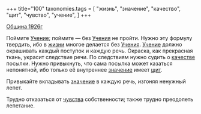 +++
title="100"
taxonomies.tags = [
 "жизнь",
 "значение",
 "качество",
 "щит",
 "чувство",
 "учение",
]
+++

[Община 1926г](/agni/1926)

Поймите [Учение](/tags/учение); поймите — без [Учения](/tags/учение) не пройти. Нужно эту формулу твердить, ибо в [жизни](/tags/жизнь) многое делается без [Учения](/tags/учение). [Учение](/tags/учение) должно окрашивать каждый поступок и каждую речь. Окраска, как прекрасная ткань, украсит следствие речи. По следствиям нужно судить о [качестве](/tags/качество) посылки. Нужно привыкнуть, что сама посылка может казаться непонятной, ибо только её внутреннее [значение](/tags/значение) имеет [щит](/tags/щит).   

Привыкайте вкладывать [значение](/tags/значение) в каждую речь, изгоняя ненужный лепет.   

Трудно отказаться от [чувства](/tags/чувство) собственности; также трудно преодолеть лепетание.   

